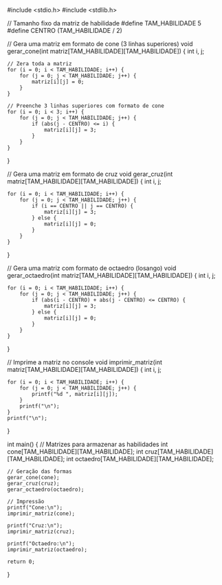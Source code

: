 #include <stdio.h>
#include <stdlib.h>

// Tamanho fixo da matriz de habilidade
#define TAM_HABILIDADE 5
#define CENTRO (TAM_HABILIDADE / 2)

// Gera uma matriz em formato de cone (3 linhas superiores)
void gerar_cone(int matriz[TAM_HABILIDADE][TAM_HABILIDADE]) {
    int i, j;

    // Zera toda a matriz
    for (i = 0; i < TAM_HABILIDADE; i++) {
        for (j = 0; j < TAM_HABILIDADE; j++) {
            matriz[i][j] = 0;
        }
    }

    // Preenche 3 linhas superiores com formato de cone
    for (i = 0; i < 3; i++) {
        for (j = 0; j < TAM_HABILIDADE; j++) {
            if (abs(j - CENTRO) <= i) {
                matriz[i][j] = 3;
            }
        }
    }
}

// Gera uma matriz em formato de cruz
void gerar_cruz(int matriz[TAM_HABILIDADE][TAM_HABILIDADE]) {
    int i, j;

    for (i = 0; i < TAM_HABILIDADE; i++) {
        for (j = 0; j < TAM_HABILIDADE; j++) {
            if (i == CENTRO || j == CENTRO) {
                matriz[i][j] = 3;
            } else {
                matriz[i][j] = 0;
            }
        }
    }
}

// Gera uma matriz com formato de octaedro (losango)
void gerar_octaedro(int matriz[TAM_HABILIDADE][TAM_HABILIDADE]) {
    int i, j;

    for (i = 0; i < TAM_HABILIDADE; i++) {
        for (j = 0; j < TAM_HABILIDADE; j++) {
            if (abs(i - CENTRO) + abs(j - CENTRO) <= CENTRO) {
                matriz[i][j] = 3;
            } else {
                matriz[i][j] = 0;
            }
        }
    }
}

// Imprime a matriz no console
void imprimir_matriz(int matriz[TAM_HABILIDADE][TAM_HABILIDADE]) {
    int i, j;

    for (i = 0; i < TAM_HABILIDADE; i++) {
        for (j = 0; j < TAM_HABILIDADE; j++) {
            printf("%d ", matriz[i][j]);
        }
        printf("\n");
    }
    printf("\n");
}

int main() {
    // Matrizes para armazenar as habilidades
    int cone[TAM_HABILIDADE][TAM_HABILIDADE];
    int cruz[TAM_HABILIDADE][TAM_HABILIDADE];
    int octaedro[TAM_HABILIDADE][TAM_HABILIDADE];

    // Geração das formas
    gerar_cone(cone);
    gerar_cruz(cruz);
    gerar_octaedro(octaedro);

    // Impressão
    printf("Cone:\n");
    imprimir_matriz(cone);

    printf("Cruz:\n");
    imprimir_matriz(cruz);

    printf("Octaedro:\n");
    imprimir_matriz(octaedro);

    return 0;
}
